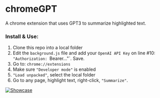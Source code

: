 # chromeGPT
A chrome extension that uses GPT3 to summarize highlighted text.

### Install & Use:

1. Clone this repo into a local folder
2. Edit the `background.js` file and add your `OpenAI API Key` on line #10: `"Authorization: `Bearer..."`. Save.
2. Go to: `chrome://extensions`
3. Make sure `"Developer mode"` is enabled
4. `"Load unpacked"`, select the local folder
5. Go to any page, highlight text, right-click, `"Summarize"`.

[![Showcase](https://img.youtube.com/vi/ocmeb8tLJOk/0.jpg)](https://www.youtube.com/shorts/ocmeb8tLJOk)
